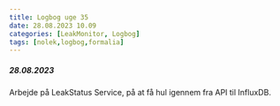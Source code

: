 ```yaml
---
title: Logbog uge 35
date: 28.08.2023 10.09
categories: [LeakMonitor, Logbog]
tags: [nolek,logbog,formalia]
---
```


##### 28.08.2023
Arbejde på LeakStatus Service, på at få hul igennem fra API til InfluxDB.
